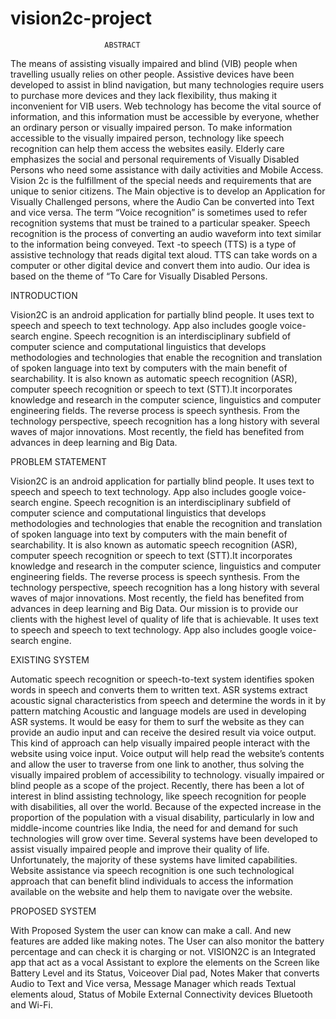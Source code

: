 # vision2c-project

                         ABSTRACT
The means of assisting visually impaired and blind (VIB) people when travelling usually relies on other people. Assistive devices have been developed to assist in blind navigation, but many technologies require users to purchase more devices and they lack flexibility, thus making it inconvenient for VIB users.  Web technology has become the vital source of information, and this information must be accessible by everyone, whether an ordinary person or visually impaired person. To make information accessible to the visually impaired person, technology like speech recognition can help them access the websites easily. Elderly care emphasizes the social and personal requirements of Visually Disabled Persons who need some assistance with daily activities and Mobile Access. Vision 2c is the fulfillment of the special needs and requirements that are unique to senior citizens. The Main objective is to develop an Application for Visually Challenged persons, where the Audio Can be converted into Text and vice versa. The term “Voice recognition” is sometimes used to refer recognition systems that must be trained to a particular speaker. Speech recognition is the process of converting an audio waveform into text similar to the information being conveyed. Text -to speech (TTS) is a type of assistive technology that reads digital text aloud. TTS can take words on a computer or other digital device and convert them into audio. Our idea is based on the theme of “To Care for Visually Disabled Persons.

INTRODUCTION

Vision2C is an android application for partially blind people. It uses text to speech and speech to text technology. App also includes google voice-search engine. Speech recognition is an interdisciplinary subfield of computer science and computational linguistics that develops methodologies and technologies that enable the recognition and translation of spoken language into text by computers with the main benefit of searchability. It is also known as automatic speech recognition (ASR), computer speech recognition or speech to text (STT).It incorporates knowledge and research in the computer science, linguistics and computer engineering fields. The reverse process is speech synthesis. From the technology perspective, speech recognition has a long history with several waves of major innovations. Most recently, the field has benefited from advances in deep learning and Big Data.

PROBLEM STATEMENT

Vision2C is an android application for partially blind people. It uses text to speech and speech to text technology. App also includes google voice-search engine. Speech recognition is an interdisciplinary subfield of computer science and computational linguistics that develops methodologies and technologies that enable the recognition and translation of spoken language into text by computers with the main benefit of searchability. It is also known as automatic speech recognition (ASR), computer speech recognition or speech to text (STT).It incorporates knowledge and research in the computer science, linguistics and computer engineering fields. The reverse process is speech synthesis. From the technology perspective, speech recognition has a long history with several waves of major innovations. Most recently, the field has benefited from advances in deep learning and Big Data. Our mission is to provide our clients with the highest level of quality of life that is achievable. It uses text to speech and speech to text technology. App also includes google voice-search engine.

EXISTING SYSTEM

Automatic speech recognition or speech-to-text system identifies spoken words in speech and converts them to written text. ASR systems extract acoustic signal characteristics from speech and determine the words in it by pattern matching Acoustic and language models are used in developing ASR systems. It would be easy for them to surf the website as they can provide an audio input and can receive the desired result via voice output. This kind of approach can help visually impaired people interact with the website using voice input. Voice output will help read the website’s contents and allow the user to traverse from one link to another, thus solving the visually impaired problem of accessibility to technology. visually impaired or blind people as a scope of the project. Recently, there has been a lot of interest in blind assisting technology, like speech recognition for people with disabilities, all over the world. Because of the expected increase in the proportion of the population with a visual disability, particularly in low and middle-income countries like India, the need for and demand for such technologies will grow over time. Several systems have been developed to assist visually impaired people and improve their quality of life. Unfortunately, the majority of these systems have limited capabilities. Website assistance via speech recognition is one such technological approach that can benefit blind individuals to access the information available on the website and help them to navigate over the website.
              
PROPOSED SYSTEM

With Proposed System the user can know can make a call. And new features are added like making notes. The User can also monitor the battery percentage and can check it is charging or not. VISION2C is an 
Integrated app that act as a vocal Assistant to explore the elements on the Screen like Battery Level and its Status, Voiceover Dial pad, Notes Maker that converts Audio to Text and Vice versa, Message Manager which reads Textual elements aloud, Status of Mobile External Connectivity devices	Bluetooth and	Wi-Fi.

